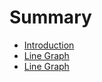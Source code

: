 # Summary

* [Introduction](readme.md)
* [Line Graph](docs/graphs/lineGraph.md)
* [Line Graph](lineGraph.md)

